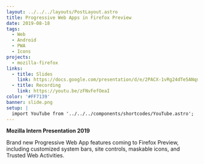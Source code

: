 ```yaml
---
layout: ../../../layouts/PostLayout.astro
title: Progressive Web Apps in Firefox Preview
date: 2019-08-18
tags:
  - Web
  - Android
  - PWA
  - Icons
projects:
  - mozilla-firefox
links:
  - title: Slides
    link: https://docs.google.com/presentation/d/e/2PACX-1vRg24dTe5ANqnVqVAgsy7q2QGsXW5-oBh6D9xD7j2YZ9mzMIXJEKtFYVPabdEetspEeNUlcgJaxLmdT/pub?start=false&loop=false#slide=id.gc6f9e470d_0_0
  - title: Recording
    link: https://youtu.be/zFNvFefOeaI
color: '#FF7139'
banner: slide.png
setup: |
  import YouTube from '../../../components/shortcodes/YouTube.astro';
---
```


**Mozilla Intern Presentation 2019**

Brand new Progressive Web App features coming to Firefox Preview, including customized system bars, site controls, maskable icons, and Trusted Web Activities.

<YouTube id="zFNvFefOeaI" />
